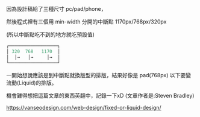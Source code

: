 
因為設計稿給了三種尺寸 pc/pad/phone，

然後程式裡有三個用 min-width 分開的中斷點 1170px/768px/320px

(所以中斷點吃不到的地方就吃預設值)

``` javascript
┌──────────────────┐
│ 320  768   1170  │
│  │→   │→     │→  │
└──────────────────┘
```

一開始想說應該是到中斷點就換版型的排版，結果好像是 pad(768px) 以下要變流動(Liquid)的排版。

機會難得想把這篇文章的東西英翻中，記錄一下xD (文章作者是:Steven Bradley)

https://vanseodesign.com/web-design/fixed-or-liquid-design/
